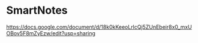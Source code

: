 # SmartNotes


https://docs.google.com/document/d/18k0kKeeoLrlcQj5ZUnEbeir8x0_mxUOBov5F8mZyEzw/edit?usp=sharing
